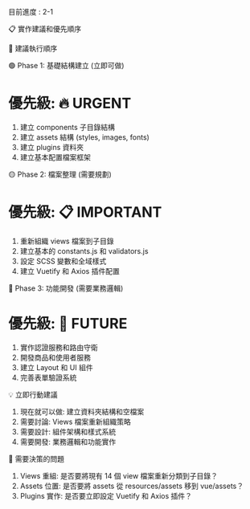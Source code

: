  目前進度 : 2-1

 
 📋 實作建議和優先順序

  🎯 建議執行順序

  🟢 Phase 1: 基礎結構建立 (立即可做)

  # 優先級: 🔥 URGENT
  1. 建立 components 子目錄結構
  2. 建立 assets 結構 (styles, images, fonts)
  3. 建立 plugins 資料夾
  4. 建立基本配置檔案框架

  🟡 Phase 2: 檔案整理 (需要規劃)

  # 優先級: 📋 IMPORTANT
  1. 重新組織 views 檔案到子目錄
  2. 建立基本的 constants.js 和 validators.js
  3. 設定 SCSS 變數和全域樣式
  4. 建立 Vuetify 和 Axios 插件配置

  🔴 Phase 3: 功能開發 (需要業務邏輯)

  # 優先級: 🚀 FUTURE
  1. 實作認證服務和路由守衛
  2. 開發商品和使用者服務
  3. 建立 Layout 和 UI 組件
  4. 完善表單驗證系統

  💡 立即行動建議

  1. 現在就可以做: 建立資料夾結構和空檔案
  2. 需要討論: Views 檔案重新組織策略
  3. 需要設計: 組件架構和樣式系統
  4. 需要開發: 業務邏輯和功能實作

  🤔 需要決策的問題

  1. Views 重組: 是否要將現有 14 個 view 檔案重新分類到子目錄？
  2. Assets 位置: 是否要將 assets 從 resources/assets 移到 vue/assets？
  3. Plugins 實作: 是否要立即設定 Vuetify 和 Axios 插件？